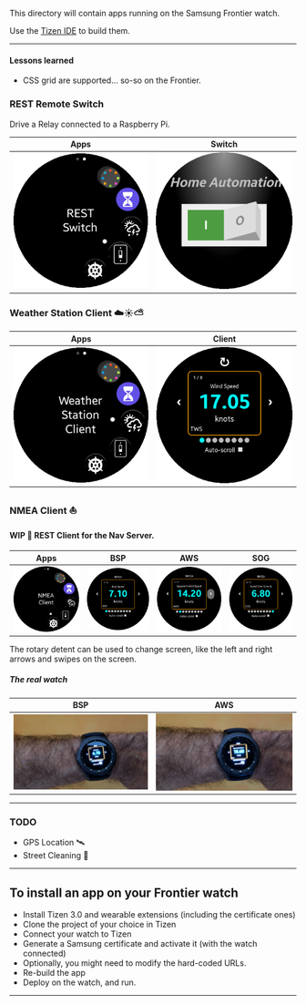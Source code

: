 This directory will contain apps running on the Samsung Frontier watch.

Use the [Tizen IDE](https://www.tizen.org/) to  build them.

-----------------------------------------------------------

#### Lessons learned
- CSS grid are supported... so-so on the Frontier.

### REST Remote Switch
Drive a Relay connected to a Raspberry Pi.

| Apps | Switch |
|:----:|:------:|
|![Apps](./docimg/RESTSwitch.01.png)|![AWS](./docimg/switch.01.png)|

### Weather Station Client ☁️☀️⛅

| Apps | Client |
|:----:|:------:|
|![Apps](./docimg/weather.station.01.png)|![Apps](./docimg/weather.station.02.png)|

### NMEA Client ⛵
#### WIP 🚧 REST Client for the Nav Server.

| Apps | BSP | AWS | SOG |
|:----:|:---:|:---:|:---:|
|![Apps](./docimg/nmea.client.01.png)|![BSP](./docimg/BSP.png)|![AWS](./docimg/AWS.png)|![SOG](./docimg/SOG.png)|

The rotary detent can be used to change screen, like the left and right arrows and swipes on the screen.

##### The real watch

| BSP  | AWS |
|:----:|:---:|
|![Apps](./docimg/watch.01.jpg)|![BSP](./docimg/watch.02.jpg)|

---

### TODO
- GPS Location 🛰️
- Street Cleaning 🚗

---

## To install an app on your Frontier watch
- Install Tizen 3.0 and wearable extensions (including the certificate ones)
- Clone the project of your choice in Tizen
- Connect your watch to Tizen
- Generate a Samsung certificate and activate it (with the watch connected)
- Optionally, you might need to modify the hard-coded URLs.
- Re-build the app
- Deploy on the watch, and run.

---
